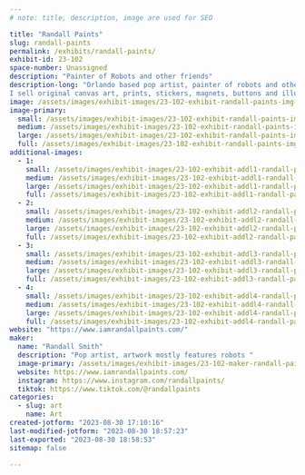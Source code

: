 ```yaml
---
# note: title, description, image are used for SEO

title: "Randall Paints"
slug: randall-paints
permalink: /exhibits/randall-paints/
exhibit-id: 23-102
space-number: Unassigned
description: "Painter of Robots and other friends"
description-long: "Orlando based pop artist, painter of robots and other friends. The goal of Randall's art is to make the viewer smile. 
I sell original canvas art, prints, stickers, magnets, buttons and illustrations. "
image: /assets/images/exhibit-images/23-102-exhibit-randall-paints-img-0590-large.jpeg
image-primary: 
  small: /assets/images/exhibit-images/23-102-exhibit-randall-paints-img-0590-small.jpeg
  medium: /assets/images/exhibit-images/23-102-exhibit-randall-paints-img-0590-medium.jpeg
  large: /assets/images/exhibit-images/23-102-exhibit-randall-paints-img-0590-large.jpeg
  full: /assets/images/exhibit-images/23-102-exhibit-randall-paints-img-0590-full.jpeg
additional-images: 
  - 1:
    small: /assets/images/exhibit-images/23-102-exhibit-addl1-randall-paints-71c0ed23-3ea7-460a-a965-3aa472d8a784-small.jpeg
    medium: /assets/images/exhibit-images/23-102-exhibit-addl1-randall-paints-71c0ed23-3ea7-460a-a965-3aa472d8a784-medium.jpeg
    large: /assets/images/exhibit-images/23-102-exhibit-addl1-randall-paints-71c0ed23-3ea7-460a-a965-3aa472d8a784-large.jpeg
    full: /assets/images/exhibit-images/23-102-exhibit-addl1-randall-paints-71c0ed23-3ea7-460a-a965-3aa472d8a784-full.jpeg
  - 2:
    small: /assets/images/exhibit-images/23-102-exhibit-addl2-randall-paints-img-0600-small.jpeg
    medium: /assets/images/exhibit-images/23-102-exhibit-addl2-randall-paints-img-0600-medium.jpeg
    large: /assets/images/exhibit-images/23-102-exhibit-addl2-randall-paints-img-0600-large.jpeg
    full: /assets/images/exhibit-images/23-102-exhibit-addl2-randall-paints-img-0600-full.jpeg
  - 3:
    small: /assets/images/exhibit-images/23-102-exhibit-addl3-randall-paints-img-0602-small.jpeg
    medium: /assets/images/exhibit-images/23-102-exhibit-addl3-randall-paints-img-0602-medium.jpeg
    large: /assets/images/exhibit-images/23-102-exhibit-addl3-randall-paints-img-0602-large.jpeg
    full: /assets/images/exhibit-images/23-102-exhibit-addl3-randall-paints-img-0602-full.jpeg
  - 4:
    small: /assets/images/exhibit-images/23-102-exhibit-addl4-randall-paints-img-0717-small.jpeg
    medium: /assets/images/exhibit-images/23-102-exhibit-addl4-randall-paints-img-0717-medium.jpeg
    large: /assets/images/exhibit-images/23-102-exhibit-addl4-randall-paints-img-0717-large.jpeg
    full: /assets/images/exhibit-images/23-102-exhibit-addl4-randall-paints-img-0717-full.jpeg
website: "https://www.iamrandallpaints.com/"
maker: 
  name: "Randall Smith"
  description: "Pop artist, artwork mostly features robots "
  image-primary: /assets/images/exhibit-images/23-102-maker-randall-paints-rp-1-medium.jpeg
  website: https://www.iamrandallpaints.com/
  instagram: https://www.instagram.com/randallpaints/
  tiktok: https://www.tiktok.com/@randallpaints 
categories: 
  - slug: art
    name: Art
created-jotform: "2023-08-30 17:10:16"
last-modified-jotform: "2023-08-30 18:57:23"
last-exported: "2023-08-30 18:58:53"
sitemap: false

---
```

